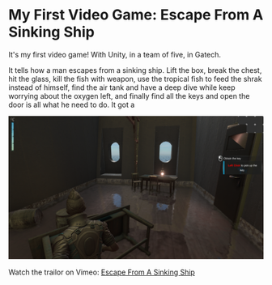 # My First Video Game: Escape From A Sinking Ship

It's my first video game! With Unity, in a team of five, in Gatech. 

It tells how a man escapes from a sinking ship. Lift the box, break the chest, hit the glass, kill the fish with weapon, use the tropical fish to feed the shrak instead of himself, find the air tank and have a deep dive while keep worrying about the oxygen left, and finally find all the keys and open the door is all what he need to do. It got a 

![figure](scene.png)

Watch the trailor on Vimeo:
[Escape From A Sinking Ship](Trailor)
